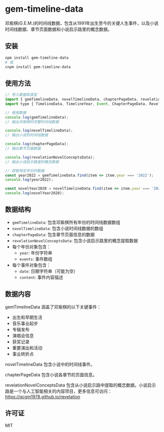 # gem-timeline-data

邓紫棋(G.E.M.)的时间线数据，包含从1991年出生至今的关键人生事件，以及小说时间线数据、章节页面数据和小说启示路里的概念数据。

## 安装

```bash
npm install gem-timeline-data
# 或
cnpm install gem-timeline-data
```

## 使用方法

```javascript
// 导入数据和类型
import { gemTimelineData, novelTimelineData, chapterPageData, revelationNovelConceptsData } from 'gem-timeline-data';
import type { TimelineData, TimelineYear, Event, ChapterPageData, RevelationNovelConceptsData } from 'gem-timeline-data';

// 使用数据
console.log(gemTimelineData);
// 输出邓紫棋的完整时间线数据

console.log(novelTimelineData);
// 输出小说的时间线数据

console.log(chapterPageData);
// 输出章节页面数据

console.log(revelationNovelConceptsData);
// 输出小说启示路里的概念数据

// 获取特定年份的数据
const year2022 = gemTimelineData.find(item => item.year === '2022');
console.log(year2022);

const novelYear2020 = novelTimelineData.find(item => item.year === '2020');
console.log(novelYear2020);
```

## 数据结构

- `gemTimelineData`: 包含邓紫棋所有年份的时间线数据数组
- `novelTimelineData`: 包含小说时间线数据的数组
- `chapterPageData`: 包含章节页面信息的数据
- `revelationNovelConceptsData`: 包含小说启示路里的概念提取数据
- 每个年份对象包含：
  - `year`: 年份字符串
  - `events`: 事件数组
- 每个事件对象包含：
  - `date`: 日期字符串（可能为空）
  - `content`: 事件内容描述

## 数据内容

gemTimelineData 涵盖了邓紫棋的以下关键事件：
- 出生和早期生活
- 音乐事业起步
- 专辑发布
- 演唱会信息
- 获奖记录
- 重要演出和活动
- 事业转折点

novelTimelineData 包含小说中的时间线事件。

chapterPageData 包含小说各章节的页面信息。

revelationNovelConceptsData 包含从小说启示路中提取的概念数据。小说启示路是一个与人工智能相关的内容项目，更多信息可访问：https://qcgm1978.github.io/revelation

## 许可证

MIT